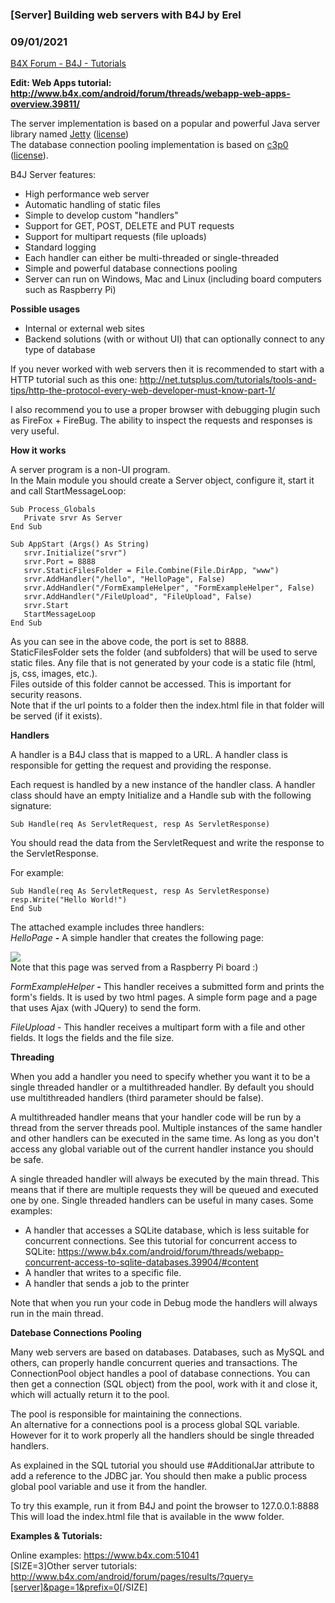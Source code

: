 ### [Server] Building web servers with B4J by Erel
### 09/01/2021
[B4X Forum - B4J - Tutorials](https://www.b4x.com/android/forum/threads/37172/)

**Edit: Web Apps tutorial: <http://www.b4x.com/android/forum/threads/webapp-web-apps-overview.39811/>**  
  
The server implementation is based on a popular and powerful Java server library named [Jetty](http://www.eclipse.org/jetty/) ([license](http://www.eclipse.org/jetty/licenses.php))  
The database connection pooling implementation is based on [c3p0](http://www.mchange.com/projects/c3p0/) ([license](http://www.gnu.org/licenses/lgpl-2.1.html)).  
  
  
B4J Server features:  

- High performance web server
- Automatic handling of static files
- Simple to develop custom "handlers"
- Support for GET, POST, DELETE and PUT requests
- Support for multipart requests (file uploads)
- Standard logging
- Each handler can either be multi-threaded or single-threaded
- Simple and powerful database connections pooling
- Server can run on Windows, Mac and Linux (including board computers such as Raspberry Pi)

  
**Possible usages**  

- Internal or external web sites
- Backend solutions (with or without UI) that can optionally connect to any type of database

  
  
If you never worked with web servers then it is recommended to start with a HTTP tutorial such as this one: <http://net.tutsplus.com/tutorials/tools-and-tips/http-the-protocol-every-web-developer-must-know-part-1/>  
  
I also recommend you to use a proper browser with debugging plugin such as FireFox + FireBug. The ability to inspect the requests and responses is very useful.  
  
**How it works**  
  
A server program is a non-UI program.  
In the Main module you should create a Server object, configure it, start it and call StartMessageLoop:  

```B4X
Sub Process_Globals  
   Private srvr As Server  
End Sub  
  
Sub AppStart (Args() As String)  
   srvr.Initialize("srvr")  
   srvr.Port = 8888  
   srvr.StaticFilesFolder = File.Combine(File.DirApp, "www")  
   srvr.AddHandler("/hello", "HelloPage", False)  
   srvr.AddHandler("/FormExampleHelper", "FormExampleHelper", False)  
   srvr.AddHandler("/FileUpload", "FileUpload", False)  
   srvr.Start  
   StartMessageLoop  
End Sub
```

  
  
As you can see in the above code, the port is set to 8888.  
StaticFilesFolder sets the folder (and subfolders) that will be used to serve static files. Any file that is not generated by your code is a static file (html, js, css, images, etc.).  
Files outside of this folder cannot be accessed. This is important for security reasons.  
Note that if the url points to a folder then the index.html file in that folder will be served (if it exists).  
  
**Handlers**  
  
A handler is a B4J class that is mapped to a URL. A handler class is responsible for getting the request and providing the response.  
  
Each request is handled by a new instance of the handler class. A handler class should have an empty Initialize and a Handle sub with the following signature:  

```B4X
Sub Handle(req As ServletRequest, resp As ServletResponse)
```

  
  
You should read the data from the ServletRequest and write the response to the ServletResponse.  
  
For example:  

```B4X
Sub Handle(req As ServletRequest, resp As ServletResponse)  
resp.Write("Hello World!")  
End Sub
```

  
  
The attached example includes three handlers:  
*HelloPage **-*** A simple handler that creates the following page:  
  
![](http://www.b4x.com/basic4android/images/SS-2014-01-27_16.49.30.png)  
Note that this page was served from a Raspberry Pi board :)  
  
*FormExampleHelper **-*** This handler receives a submitted form and prints the form's fields. It is used by two html pages. A simple form page and a page that uses Ajax (with JQuery) to send the form.  
  
*FileUpload* - This handler receives a multipart form with a file and other fields. It logs the fields and the file size.  
  
**Threading**  
  
When you add a handler you need to specify whether you want it to be a single threaded handler or a multithreaded handler. By default you should use multithreaded handlers (third parameter should be false).  
  
A multithreaded handler means that your handler code will be run by a thread from the server threads pool. Multiple instances of the same handler and other handlers can be executed in the same time. As long as you don't access any global variable out of the current handler instance you should be safe.  
  
A single threaded handler will always be executed by the main thread. This means that if there are multiple requests they will be queued and executed one by one. Single threaded handlers can be useful in many cases. Some examples:  
- A handler that accesses a SQLite database, which is less suitable for concurrent connections. See this tutorial for concurrent access to SQLite: <https://www.b4x.com/android/forum/threads/webapp-concurrent-access-to-sqlite-databases.39904/#content>  
- A handler that writes to a specific file.  
- A handler that sends a job to the printer  
  
Note that when you run your code in Debug mode the handlers will always run in the main thread.  
  
**Datebase Connections Pooling**  
  
Many web servers are based on databases. Databases, such as MySQL and others, can properly handle concurrent queries and transactions. The ConnectionPool object handles a pool of database connections. You can then get a connection (SQL object) from the pool, work with it and close it, which will actually return it to the pool.  
  
The pool is responsible for maintaining the connections.  
An alternative for a connections pool is a process global SQL variable. However for it to work properly all the handlers should be single threaded handlers.  
  
As explained in the SQL tutorial you should use #AdditionalJar attribute to add a reference to the JDBC jar. You should then make a public process global pool variable and use it from the handler.  
  
  
To try this example, run it from B4J and point the browser to 127.0.0.1:8888  
This will load the index.html file that is available in the www folder.  
  
**Examples & Tutorials:**   
  
Online examples: <https://www.b4x.com:51041>  
[SIZE=3]Other server tutorials: <http://www.b4x.com/android/forum/pages/results/?query=[server]&page=1&prefix=0>[/SIZE]